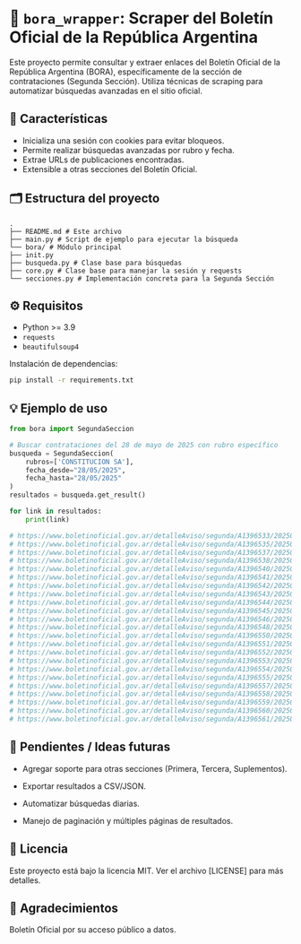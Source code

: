 # 📰 `bora_wrapper`: Scraper del Boletín Oficial de la República Argentina

Este proyecto permite consultar y extraer enlaces del Boletín Oficial de la República Argentina (BORA),
 específicamente de la sección de contrataciones (Segunda Sección). 
 Utiliza técnicas de scraping para automatizar búsquedas avanzadas en el sitio oficial.

## 🚀 Características

- Inicializa una sesión con cookies para evitar bloqueos.
- Permite realizar búsquedas avanzadas por rubro y fecha.
- Extrae URLs de publicaciones encontradas.
- Extensible a otras secciones del Boletín Oficial.

## 🗂 Estructura del proyecto
```
.
├── README.md # Este archivo
├── main.py # Script de ejemplo para ejecutar la búsqueda
└── bora/ # Módulo principal
├── init.py
├── busqueda.py # Clase base para búsquedas
├── core.py # Clase base para manejar la sesión y requests
└── secciones.py # Implementación concreta para la Segunda Sección
```

## ⚙️ Requisitos

- Python >= 3.9
- `requests`
- `beautifulsoup4`

Instalación de dependencias:

```bash
pip install -r requirements.txt
```

## 💡 Ejemplo de uso

```python
from bora import SegundaSeccion

# Buscar contrataciones del 28 de mayo de 2025 con rubro específico
busqueda = SegundaSeccion(
    rubros=['CONSTITUCION SA'], 
    fecha_desde="28/05/2025", 
    fecha_hasta="28/05/2025"
)
resultados = busqueda.get_result()

for link in resultados:
    print(link)

# https://www.boletinoficial.gov.ar/detalleAviso/segunda/A1396533/20250528?busqueda=1
# https://www.boletinoficial.gov.ar/detalleAviso/segunda/A1396535/20250528?busqueda=1
# https://www.boletinoficial.gov.ar/detalleAviso/segunda/A1396537/20250528?busqueda=1
# https://www.boletinoficial.gov.ar/detalleAviso/segunda/A1396538/20250528?busqueda=1
# https://www.boletinoficial.gov.ar/detalleAviso/segunda/A1396540/20250528?busqueda=1
# https://www.boletinoficial.gov.ar/detalleAviso/segunda/A1396541/20250528?busqueda=1
# https://www.boletinoficial.gov.ar/detalleAviso/segunda/A1396542/20250528?busqueda=1
# https://www.boletinoficial.gov.ar/detalleAviso/segunda/A1396543/20250528?busqueda=1
# https://www.boletinoficial.gov.ar/detalleAviso/segunda/A1396544/20250528?busqueda=1
# https://www.boletinoficial.gov.ar/detalleAviso/segunda/A1396545/20250528?busqueda=1
# https://www.boletinoficial.gov.ar/detalleAviso/segunda/A1396546/20250528?busqueda=1
# https://www.boletinoficial.gov.ar/detalleAviso/segunda/A1396548/20250528?busqueda=1
# https://www.boletinoficial.gov.ar/detalleAviso/segunda/A1396550/20250528?busqueda=1
# https://www.boletinoficial.gov.ar/detalleAviso/segunda/A1396551/20250528?busqueda=1
# https://www.boletinoficial.gov.ar/detalleAviso/segunda/A1396552/20250528?busqueda=1
# https://www.boletinoficial.gov.ar/detalleAviso/segunda/A1396553/20250528?busqueda=1
# https://www.boletinoficial.gov.ar/detalleAviso/segunda/A1396554/20250528?busqueda=1
# https://www.boletinoficial.gov.ar/detalleAviso/segunda/A1396555/20250528?busqueda=1
# https://www.boletinoficial.gov.ar/detalleAviso/segunda/A1396557/20250528?busqueda=1
# https://www.boletinoficial.gov.ar/detalleAviso/segunda/A1396558/20250528?busqueda=1
# https://www.boletinoficial.gov.ar/detalleAviso/segunda/A1396559/20250528?busqueda=1
# https://www.boletinoficial.gov.ar/detalleAviso/segunda/A1396560/20250528?busqueda=1
# https://www.boletinoficial.gov.ar/detalleAviso/segunda/A1396561/20250528?busqueda=1
```

## 📌 Pendientes / Ideas futuras
* Agregar soporte para otras secciones (Primera, Tercera, Suplementos).

* Exportar resultados a CSV/JSON.

* Automatizar búsquedas diarias.

* Manejo de paginación y múltiples páginas de resultados.

## 📝 Licencia
Este proyecto está bajo la licencia MIT. Ver el archivo [LICENSE] para más detalles.

## 🙌 Agradecimientos
Boletín Oficial por su acceso público a datos.
